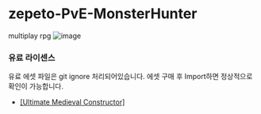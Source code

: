 # zepeto-PvE-MonsterHunter
 multiplay rpg
![image](https://user-images.githubusercontent.com/82865325/232285922-8f4a03a0-66de-492a-9c59-d4200c63c072.png)

### 유료 라이센스
유료 에셋 파일은 git ignore 처리되어있습니다. 에셋 구매 후 Import하면 정상적으로 확인이 가능합니다.
- [[Ultimate Medieval Constructor]](https://assetstore.unity.com/packages/3d/environments/fantasy/ultimate-medieval-constructor-97279)
